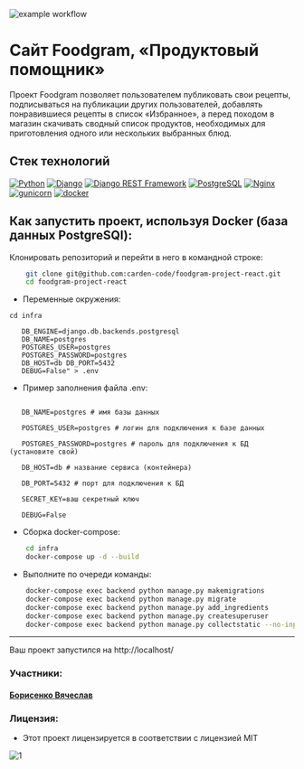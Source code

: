 ![example workflow](https://github.com/carden-code/foodgram-project/actions/workflows/main.yml/badge.svg)

# Сайт Foodgram, «Продуктовый помощник»
 Проект Foodgram позволяет пользователем публиковать свои рецепты, подписываться на публикации других пользователей, добавлять понравившиеся рецепты в список «Избранное», а перед походом в магазин скачивать сводный список продуктов, необходимых для приготовления одного или нескольких выбранных блюд.

## Стек технологий

[![Python](https://img.shields.io/badge/-Python-464646?style=flat-square&logo=Python)](https://www.python.org/)
[![Django](https://img.shields.io/badge/-Django-464646?style=flat-square&logo=Django)](https://www.djangoproject.com/)
[![Django REST Framework](https://img.shields.io/badge/-Django%20REST%20Framework-464646?style=flat-square&logo=Django%20REST%20Framework)](https://www.django-rest-framework.org/)
[![PostgreSQL](https://img.shields.io/badge/-PostgreSQL-464646?style=flat-square&logo=PostgreSQL)](https://www.postgresql.org/)
[![Nginx](https://img.shields.io/badge/-NGINX-464646?style=flat-square&logo=NGINX)](https://nginx.org/ru/)
[![gunicorn](https://img.shields.io/badge/-gunicorn-464646?style=flat-square&logo=gunicorn)](https://gunicorn.org/)
[![docker](https://img.shields.io/badge/-Docker-464646?style=flat-square&logo=docker)](https://www.docker.com/)

## Как запустить проект, используя Docker (база данных PostgreSQl):
Клонировать репозиторий и перейти в него в командной строке:
```bash
    git clone git@github.com:carden-code/foodgram-project-react.git
    cd foodgram-project-react
```

- Переменные окружения:

`cd infra
`

```echo "SECRET_KEY=YourSecretKey 
   DB_ENGINE=django.db.backends.postgresql 
   DB_NAME=postgres 
   POSTGRES_USER=postgres 
   POSTGRES_PASSWORD=postgres 
   DB_HOST=db DB_PORT=5432
   DEBUG=False" > .env
```

- Пример заполнения файла .env:

```DB_ENGINE=django.db.backends.postgresql # указываем, что работаем c postgresql

   DB_NAME=postgres # имя базы данных

   POSTGRES_USER=postgres # логин для подключения к базе данных

   POSTGRES_PASSWORD=postgres # пароль для подключения к БД (установите свой)

   DB_HOST=db # название сервиса (контейнера)

   DB_PORT=5432 # порт для подключения к БД

   SECRET_KEY=ваш секретный ключ

   DEBUG=False
```

- Cборка docker-compose:

```bash
    cd infra
    docker-compose up -d --build 
```
- Выполните по очереди команды:

```bash
    docker-compose exec backend python manage.py makemigrations
    docker-compose exec backend python manage.py migrate
    docker-compose exec backend python manage.py add_ingredients
    docker-compose exec backend python manage.py createsuperuser
    docker-compose exec backend python manage.py collectstatic --no-input 
```
____
Ваш проект запустился на http://localhost/

### Участники:

#### [Борисенко Вячеслав](https://github.com/carden-code "Борисенко Вячеслав")

### Лицензия:
- Этот проект лицензируется в соответствии с лицензией MIT 

![](https://miro.medium.com/max/156/1*A0rVKDO9tEFamc-Gqt7oEA.png "1")
